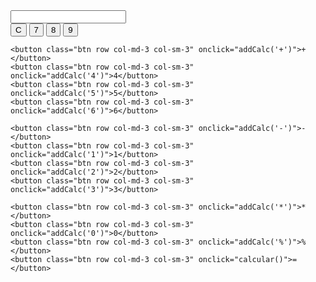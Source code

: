 <input type="text" class="display form-control">
<div class="teclado row">
    <button class="btn row col-md-3 col-sm-3" onclick="limpar()">C</button>
    <button class="btn row col-md-3 col-sm-3" onclick="addCalc('7')">7</button>
    <button class="btn row col-md-3 col-sm-3" onclick="addCalc('8')">8</button>
    <button class="btn row col-md-3 col-sm-3" onclick="addCalc('9')">9</button>

    <button class="btn row col-md-3 col-sm-3" onclick="addCalc('+')">+</button>
    <button class="btn row col-md-3 col-sm-3" onclick="addCalc('4')">4</button>
    <button class="btn row col-md-3 col-sm-3" onclick="addCalc('5')">5</button>
    <button class="btn row col-md-3 col-sm-3" onclick="addCalc('6')">6</button>

    <button class="btn row col-md-3 col-sm-3" onclick="addCalc('-')">-</button>
    <button class="btn row col-md-3 col-sm-3" onclick="addCalc('1')">1</button>
    <button class="btn row col-md-3 col-sm-3" onclick="addCalc('2')">2</button>
    <button class="btn row col-md-3 col-sm-3" onclick="addCalc('3')">3</button>

    <button class="btn row col-md-3 col-sm-3" onclick="addCalc('*')">*</button>
    <button class="btn row col-md-3 col-sm-3" onclick="addCalc('0')">0</button>
    <button class="btn row col-md-3 col-sm-3" onclick="addCalc('%')">%</button>
    <button class="btn row col-md-3 col-sm-3" onclick="calcular()">=</button>
</div>
</div>